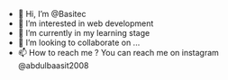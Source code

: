 - 👋 Hi, I’m @Basitec
- 👀 I’m interested in web development
- 🌱 I’m currently in my learning stage
- 💞️ I’m looking to collaborate on ...
- 📫 How to reach me ? You can reach me on instagram @abdulbaasit2008

<!---
Basitec/Basitec is a ✨ special ✨ repository because its `README.md` (this file) appears on your GitHub profile.
You can click the Preview link to take a look at your changes.
--->

